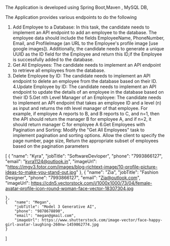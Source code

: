 The Application is developed using Spring Boot,Maven ,  MySQL DB,

The Application provides various endpoints to do the following

1. Add Employee to a Database: In this task, the candidate needs to implement an
API endpoint to add an employee to the database. The employee data should include the
fields EmployeeName, PhoneNumber, Email, and ProfileImage (an URL to the Employee's profile image [use
google images]). Additionally, the candidate needs to generate a unique UUID as the ID field
for the Employee and return this ID,if the Employee is successfully added to the
database.
2. Get All Employees: The candidate needs to implement an API endpoint to retrieve
all employees from the database.
3. Delete Employee by ID: The candidate needs to implement an API endpoint to
delete an employee from the database based on their ID.
4.Update Employee by ID: The candidate needs to implement an API endpoint to
update the details of an employee in the database based on their ID
5.Get nth Level Manager of an Employee: The candidate needs to implement an API
endpoint that takes an employee ID and a level (n) as input and returns the nth level
manager of that employee.
For example, if employee A reports to B, and B reports to C, and n=1, then the API should return the manager B for employee A, and if n=2, it should return
manager C for employee A
6.Get Employees with Pagination and Sorting: Modify the "Get All Employees" task
to implement pagination and sorting options. Allow the client to specify the page number,
page size, Return the appropriate subset of
employees based on the pagination parameters





[
    {
        "name": "Kyra",
        "jobTitle": "SoftwareDevloper",
        "phone": "7993866127",
        "email": "kyra1124@outlook.in",
        "imageUrl": "https://imgv3.fotor.com/images/blog-richtext-image/10-profile-picture-ideas-to-make-you-stand-out.jpg"
    },
    {
        "name": "Zia",
        "jobTitle": "Fashion Designer",
        "phone": "7993866127",
        "email": "Zia@outlook.com",
        "imageUrl": https://cdn5.vectorstock.com/i/1000x1000/73/04/female-avatar-profile-icon-round-woman-face-vector-18307304.jpg

    },
    {   "name": "Megan",
        "jobTitle": "Model 3 Generative AI",
        "phone": "9878678890",
        "email": "megan@gmail.com",
        "imageUrl": https://www.shutterstock.com/image-vector/face-happy-girl-avatar-laughing-260nw-1459862774.jpg
    }
]
